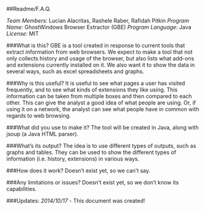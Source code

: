 ##Readme/F.A.Q.

*Team Members:* Lucian Alacritas, Rashele Raber, Rafidah Pitkin
*Program Name:* GhostWindows Browser Extractor (GBE)
*Program Language:* Java
*License:* MIT

###What is this?
GBE is a tool created in response to current tools that extract information from web browsers. We expect to make a tool that not only collects history and usage of the browser, but also lists what add-ons and extensions currently installed on it. We also want it to show the data in several ways, such as excel spreadsheets and graphs.

###Why is this useful?
It is useful to see what pages a user has visited frequently, and to see what kinds of extensions they like using. This information can be taken from multiple boxes and then compared to each other. This can give the analyst a good idea of what people are using. Or, if using it on a network, the analyst can see what people have in common with regards to web browsing.

###What did you use to make it?
The tool will be created in Java, along with jsoup (a Java HTML parser).

###What’s its output?
The idea is to use different types of outputs, such as graphs and tables. They can be used to show the different types of information (i.e. history, extensions) in various ways.

###How does it work?
Doesn’t exist yet, so we can’t say.

###Any limitations or issues?
Doesn’t exist yet, so we don’t know its capabilities.

###Updates:
*2014/10/17* - This document was created!